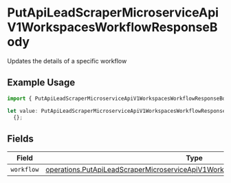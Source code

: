 # PutApiLeadScraperMicroserviceApiV1WorkspacesWorkflowResponseBody

Updates the details of a specific workflow

## Example Usage

```typescript
import { PutApiLeadScraperMicroserviceApiV1WorkspacesWorkflowResponseBody } from "oppulence-backend-sdk/models/operations";

let value: PutApiLeadScraperMicroserviceApiV1WorkspacesWorkflowResponseBody =
  {};
```

## Fields

| Field                                                                                                                                                                                | Type                                                                                                                                                                                 | Required                                                                                                                                                                             | Description                                                                                                                                                                          |
| ------------------------------------------------------------------------------------------------------------------------------------------------------------------------------------ | ------------------------------------------------------------------------------------------------------------------------------------------------------------------------------------ | ------------------------------------------------------------------------------------------------------------------------------------------------------------------------------------ | ------------------------------------------------------------------------------------------------------------------------------------------------------------------------------------ |
| `workflow`                                                                                                                                                                           | [operations.PutApiLeadScraperMicroserviceApiV1WorkspacesWorkflowWorkflowsWorkflow](../../models/operations/putapileadscrapermicroserviceapiv1workspacesworkflowworkflowsworkflow.md) | :heavy_minus_sign:                                                                                                                                                                   | N/A                                                                                                                                                                                  |